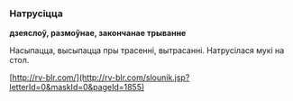 ### Натрусіцца
**дзеяслоў, размоўнае, закончанае трыванне**

Насыпацца, высыпацца пры трасенні, вытрасанні. Натрусілася мукі на стол.

<a rel="author">[http://rv-blr.com/](http://rv-blr.com/slounik.jsp?letterId=0&maskId=0&pageId=1855)</a>
